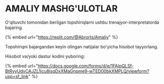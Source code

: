 # AMALIY MASHG'ULOTLAR

O'qituvchi tomonidan berilgan topshiriqlarni ushbu trenajyor-interpretatorda bajaring.

{% embed url="https://replit.com/@Abrorts/Amaliy" %}

Topshiriqni bajargandan keyin olingan natijalar bo'yicha hisobot tayyorlang.

Hisobot va/yoki dastur kodini yuboring:

{% embed url="https://docs.google.com/forms/d/e/1FAIpQLSf-BtRyyUdvCAJZL1jcu8isqDxXMaGnpme9-wTED00bkXMPLQ/viewform?usp=sf_link" %}
